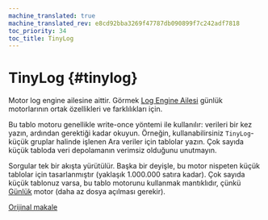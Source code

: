 ```yaml
---
machine_translated: true
machine_translated_rev: e8cd92bba3269f47787db090899f7c242adf7818
toc_priority: 34
toc_title: TinyLog
---
```


# TinyLog {#tinylog}

Motor log engine ailesine aittir. Görmek [Log Engine Ailesi](log-family.md) günlük motorlarının ortak özellikleri ve farklılıkları için.

Bu tablo motoru genellikle write-once yöntemi ile kullanılır: verileri bir kez yazın, ardından gerektiği kadar okuyun. Örneğin, kullanabilirsiniz `TinyLog`- küçük gruplar halinde işlenen Ara veriler için tablolar yazın. Çok sayıda küçük tabloda veri depolamanın verimsiz olduğunu unutmayın.

Sorgular tek bir akışta yürütülür. Başka bir deyişle, bu motor nispeten küçük tablolar için tasarlanmıştır (yaklaşık 1.000.000 satıra kadar). Çok sayıda küçük tablonuz varsa, bu tablo motorunu kullanmak mantıklıdır, çünkü [Günlük](log.md) motor (daha az dosya açılması gerekir).

[Orijinal makale](https://clickhouse.tech/docs/en/operations/table_engines/tinylog/) <!--hide-->
